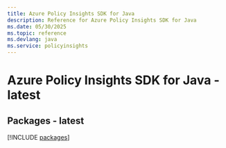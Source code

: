 ```yaml
---
title: Azure Policy Insights SDK for Java
description: Reference for Azure Policy Insights SDK for Java
ms.date: 05/30/2025
ms.topic: reference
ms.devlang: java
ms.service: policyinsights
---
```

# Azure Policy Insights SDK for Java - latest
## Packages - latest
[!INCLUDE [packages](policy-insights-index.md)]